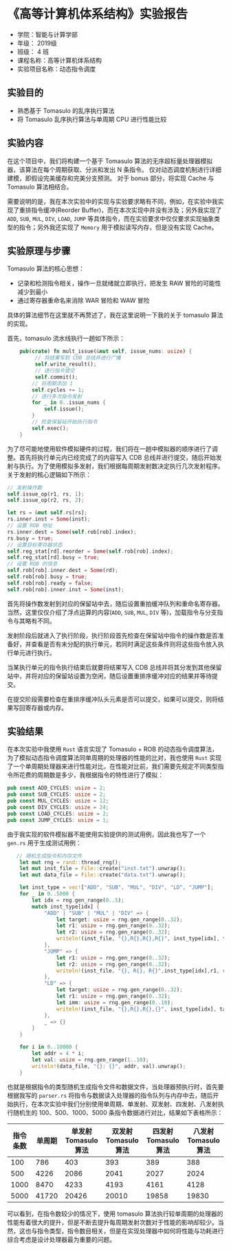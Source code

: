 # 《高等计算机体系结构》实验报告

- 学院：智能与计算学部
- 年级： 2019级
- 班级： 4 班
- 课程名称：高等计算机体系结构
- 实验项目名称：动态指令调度

## 实验目的
- 熟悉基于 Tomasulo 的乱序执行算法
- 将 Tomasulo 乱序执行算法与单周期 CPU 进行性能比较

## 实验内容
在这个项目中，我们将构建一个基于 Tomasulo 算法的无序超标量处理器模拟器，该算法在每个周期获取、分派和发出 N 条指令。 仅对动态调度机制进行详细建模，即假设完美缓存和完美分支预测。 对于 bonus 部分，将实现 Cache 与 Tomasulo 算法相结合。

需要说明的是，我在本次实验中的实现与实验要求略有不同，例如，在实验中我实现了重排指令缓冲(Reorder Buffer)，而在本次实现中并没有涉及；另外我实现了 `ADD`, `SUB`, `MUL`, `DIV`, `LOAD`, `JUMP` 等具体指令，而在实验要求中仅仅要求实现抽象类型的指令；另外我还实现了 `Memory` 用于模拟读写内存，但是没有实现 Cache。  
  
## 实验原理与步骤
Tomasulo 算法的核心思想：
- 记录和检测指令相关，操作一旦就绪就立即执行，把发生 RAW 冒险的可能性减少到最小
- 通过寄存器重命名来消除 WAR 冒险和 WAW 冒险  
  
具体的算法细节在这里就不再赘述了，我在这里说明一下我的关于 tomasulo 算法的实现。  
  
首先，tomasulo 流水线执行一趟如下所示：
```rust
    pub(crate) fn mult_issue(&mut self, issue_nums: usize) {
         // 将结果写到 CDB 总线并进行广播
         self.write_result();
         // 进行指令提交
         self.commit();
        // 将周期添加 1
        self.cycles += 1;
        // 进行多次指令发射
        for _ in 0..issue_nums {
            self.issue();
        }
        // 检查保留站开始执行指令
        self.exec();
    }
```  
  
为了尽可能地使用软件模拟硬件的过程，我们将在一趟中模拟器的顺序进行了调整。首先将执行单元内已经完成了的内容写入 CDB 总线并进行提交，随后开始发射与执行。为了使用模拟多发射，我们根据每周期发射数决定执行几次发射程序。关于发射的核心逻辑如下所示：
  
```rust
// 发射操作数
self.issue_op(r1, rs, 1);
self.issue_op(r2, rs, 2);

let rs = &mut self.rs[rs];
rs.inner.inst = Some(inst);
// 设置 ROB 地址
rs.inner.dest = Some(self.rob[rob].index);
rs.busy = true;
// 设置目标寄存器状态
self.reg_stat[rd].reorder = Some(self.rob[rob].index);
self.reg_stat[rd].busy = true;
// 设置 ROB 的信息
self.rob[rob].inner.dest = Some(rd);
self.rob[rob].busy = true;
self.rob[rob].ready = false;
self.rob[rob].inner.inst = Some(inst);
```  
  
首先将操作数发射到对应的保留站中去，随后设置重拍缓冲队列和重命名寄存器。当然，这里仅仅介绍了浮点运算的内容(`ADD`, `SUB`, `MUL`, `DIV` 等)，加载指令与分支指令与其略有不同。  
  
发射阶段后就进入了执行阶段，执行阶段首先检查在保留站中指令的操作数是否准备好，并查看是否有未分配的执行单元，若同时满足这些条件则将这些指令放入执行单元进行执行。  
  
当某执行单元的指令执行结束后就要将结果写入 CDB 总线并将其分发到其他保留站中，并将对应的保留站设置为空闲，随后设置重排序缓冲对应的结果并等待提交。  
  
在提交阶段需要检查在重排序缓冲队头元素是否可以提交，如果可以提交，则将结果写回寄存器或内存。

## 实验结果  
在本次实验中我使用 `Rust` 语言实现了 Tomasulo + ROB 的动态指令调度算法，为了模拟动态指令调度算法同单周期的处理器的性能的比对，我也使用 `Rust` 实现了一个单周期处理器来进行性能对比，在性能对比前，我们需要先规定不同类型指令所花费的周期数是多少，我根据指令的特性进行了模拟：
```rust
pub const ADD_CYCLES: usize = 2;
pub const SUB_CYCLES: usize = 2;
pub const MUL_CYCLES: usize = 12;
pub const DIV_CYCLES: usize = 24;
pub const LOAD_CYCLES: usize = 2;
pub const JUMP_CYCLES: usize = 1;
```    
  
由于我实现的软件模拟器不能使用实验提供的测试用例，因此我也写了一个 `gen.rs` 用于生成测试用例：
```rust
   // 随机生成指令和内存文件
    let mut rng = rand::thread_rng();
    let mut inst_file = File::create("inst.txt").unwrap();
    let mut data_file = File::create("data.txt").unwrap();

    let inst_type = vec!["ADD", "SUB", "MUL", "DIV", "LD", "JUMP"];
    for _ in 0..5000 {
        let idx = rng.gen_range(0..5);
        match inst_type[idx] {
            "ADD" | "SUB" | "MUL" | "DIV" => {
                let target: usize = rng.gen_range(0..32);
                let r1: usize = rng.gen_range(0..32);
                let r2: usize = rng.gen_range(0..32);
                writeln!(inst_file, "{},R{},R{},R{}", inst_type[idx], target, r1, r2).unwrap();
            },
            "JUMP" => {
                let r1: usize = rng.gen_range(0..32);
                let r2: usize = rng.gen_range(0..32);
                writeln!(inst_file, "{}, R{}, R{}",inst_type[idx],r1, r2).unwrap();
            },
            "LD" => {
                let target: usize = rng.gen_range(0..32);
                let r1: usize = rng.gen_range(0..32);
                let imm: usize = rng.gen_range(0..10);
                writeln!(inst_file, "{},R{},R{},{}", inst_type[idx], target, r1, imm).unwrap()
            },
            _ => {}
        }
    }

    for i in 0..10000 {
        let addr = 4 * i;
        let val: usize = rng.gen_range(1..10);
        writeln!(data_file, "{}: {}", addr, val).unwrap();
    }
```  
  
也就是根据指令的类型随机生成指令文件和数据文件，当处理器预执行时，首先要根据我写的 `parser.rs` 将指令与数据读入处理器的指令队列与内存中去，随后开始执行，在本次实验中我们分别使用单周期、单发射、双发射、四发射、八发射执行随机生的 100、500、1000、5000 条指令数据进行对比，结果如下表格所示：  


|指令条数| 单周期 |单发射 Tomasulo 算法| 双发射 Tomasulo 算法| 四发射 Tomasulo 算法| 八发射 Tomasulo 算法|    
|------|------|------|------|------|------|
| 100  | 786  | 403  | 393  | 389  |  388 |
| 500  | 4226 | 2086 | 2041 | 2027 | 2024 |
| 1000 | 8470 | 4233 | 4193 | 4161 | 4128 |
| 5000 | 41720| 20426| 20010| 19858| 19830|  
  
可以看到，在指令数较少的情况下，使用 tomasulo 算法执行较单周期的处理器的性能有着很大的提升，但是不断去提升每周期发射次数对于性能的影响却较少。当然，这也与指令类型，指令数目相关，但是在实现处理器中如何将性能与功耗进行综合考虑是设计处理器最为重要的问题。
